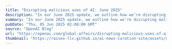 ```yaml
---
title: "Disrupting malicious uses of AI: June 2025"
description: "In our June 2025 update, we outline how we’re disrupting malicious uses of AI—through safety tools that detect and counter abuse, support democratic values, and promote responsible AI deployment for the benefit of all."
summary: "In our June 2025 update, we outline how we’re disrupting malicious uses of AI—through safety tools that detect and counter abuse, support democratic values, and promote responsible AI deployment for the benefit of all."
pubDate: "Thu, 05 Jun 2025 02:00:00 GMT"
source: "OpenAI Blog"
url: "https://openai.com/global-affairs/disrupting-malicious-uses-of-ai-june-2025"
thumbnail: "https://raisex-llc.github.io/ai-news-curation-site/assets/openai_logo.png"
---
```


